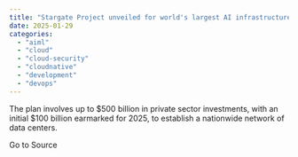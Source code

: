 ```yaml
---
title: "Stargate Project unveiled for world's largest AI infrastructure"
date: 2025-01-29
categories: 
  - "aiml"
  - "cloud"
  - "cloud-security"
  - "cloudnative"
  - "development"
  - "devops"
---
```


The plan involves up to $500 billion in private sector investments, with an initial $100 billion earmarked for 2025, to establish a nationwide network of data centers.

Go to Source
